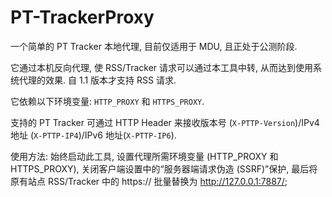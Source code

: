# PT-TrackerProxy
一个简单的 PT Tracker 本地代理, 目前仅适用于 MDU, 且正处于公测阶段.

它通过本机反向代理, 使 RSS/Tracker 请求可以通过本工具中转, 从而达到使用系统代理的效果. 自 1.1 版本才支持 RSS 请求.

它依赖以下环境变量: ```HTTP_PROXY``` 和 ```HTTPS_PROXY```.

支持的 PT Tracker 可通过 HTTP Header 来接收版本号 (```X-PTTP-Version```)/IPv4 地址 (```X-PTTP-IP4```)/IPv6 地址(```X-PTTP-IP6```).

使用方法: 始终启动此工具, 设置代理所需环境变量 (HTTP_PROXY 和 HTTPS_PROXY), 关闭客户端设置中的“服务器端请求伪造 (SSRF)”保护, 最后将原有站点 RSS/Tracker 中的 https:// 批量替换为 http://127.0.0.1:7887/;
